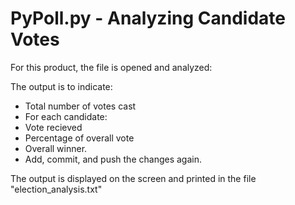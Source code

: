# PyPoll.py - Analyzing Candidate Votes

For this product, the file is opened and analyzed:

The output is to indicate:
* Total number of votes cast
* For each candidate:
*   Vote recieved
*   Percentage of overall vote
* Overall winner.
* Add, commit, and push the changes again.

The output is displayed on the screen and printed in the file "election_analysis.txt"